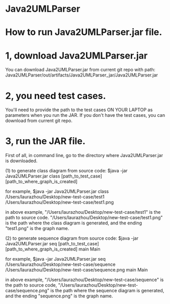 # Java2UMLParser

# How to run Java2UMLParser.jar file. 

# 1, download Java2UMLParser.jar

You can download Java2UMLParser.jar from current git repo with path:
Java2UMLParser/out/artifacts/Java2UMLParser_jar/Java2UMLParser.jar

# 2, you need test cases.

You'll need to provide the path to the test cases ON YOUR LAPTOP as parameters when you run the JAR. 
If you don't have the test cases, you can download from current git repo.

# 3, run the JAR file.
First of all, in command line, go to the directory where Java2UMLParser.jar is downloaded.

(1) to generate class diagram from source code:
$java -jar Java2UMLParser.jar class [path_to_test_case] [path_to_where_graph_is_created]

for example,
$java -jar Java2UMLParser.jar class /Users/laurazhou/Desktop/new-test-case/test1 /Users/laurazhou/Desktop/new-test-case/test1.png

in above example, "/Users/laurazhou/Desktop/new-test-case/test1" is the path to source code. "/Users/laurazhou/Desktop/new-test-case/test1.png" is the path where the class diagram is generated, and the ending "test1.png" is the graph name.

(2) to generate sequence diagram from source code:
$java -jar Java2UMLParser.jar seq [path_to_test_case] [path_to_where_graph_is_created] main Main

for example, 
$java -jar Java2UMLParser.jar seq /Users/laurazhou/Desktop/new-test-case/sequence /Users/laurazhou/Desktop/new-test-case/sequence.png main Main

in above example, "/Users/laurazhou/Desktop/new-test-case/sequence" is the path to source code, "/Users/laurazhou/Desktop/new-test-case/sequence.png" is the path where the sequence diagram is generated, and the ending "sequence.png" is the graph name.
